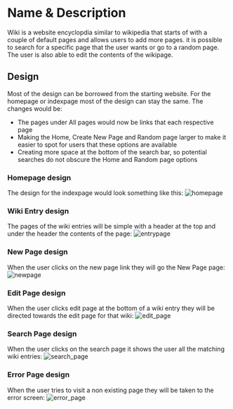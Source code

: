 # Name & Description

Wiki is a website encyclopdia similar to wikipedia that starts of with a couple of default pages and allows users to add more pages.
it is possible to search for a specific page that the user wants or go to a random page.
The user is also able to edit the contents of the wikipage.


## Design

Most of the design can be borrowed from the starting website.
For the homepage or indexpage most of the design can stay the same.
The changes would be:
- The pages under All pages would now be links that each respective page
- Making the Home, Create New Page and Random page larger to make it easier to spot for users that these options are available
- Creating more space at the bottom of the search bar, so potential searches do not obscure the Home and Random page options

### Homepage design
The design for the indexpage would look something like this:
![homepage](images/homepage.png)

### Wiki Entry design
The pages of the wiki entries will be simple with a header at the top and under the header the contents of the page:
![entrypage](images/wiki_entry.png)

### New Page design
When the user clicks on the new page link they will go the New Page page:
![newpage](images/new_page.png)

### Edit Page design
When the user clicks edit page at the bottom of a wiki entry they will be directed towards the edit page for that wiki:
![edit_page](images/edit_page.png)

### Search Page design
When the user clicks on the search page it shows the user all the matching wiki entries:
![search_page](images/search.png)

### Error Page design
When the user tries to visit a non existing page they will be taken to the error screen:
![error_page](images/error.png)
